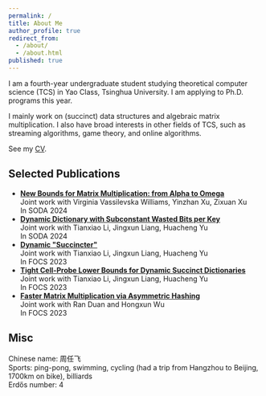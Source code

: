 ```yaml
---
permalink: /
title: About Me
author_profile: true
redirect_from:
  - /about/
  - /about.html
published: true
---
```


I am a fourth-year undergraduate student studying theoretical computer science (TCS) in Yao Class, Tsinghua University. I am applying to Ph.D. programs this year.

I mainly work on (succinct) data structures and algebraic matrix multiplication. I also have broad interests in other fields of TCS, such as streaming algorithms, game theory, and online algorithms.

See my [CV](https://orbitingflea.github.io/files/CV.pdf).

## Selected Publications

- **[New Bounds for Matrix Multiplication: from Alpha to Omega](https://arxiv.org/abs/2307.07970)**  
  Joint work with Virginia Vassilevska Williams, Yinzhan Xu, Zixuan Xu  
  In SODA 2024
- **[Dynamic Dictionary with Subconstant Wasted Bits per Key](https://arxiv.org/abs/2310.20536)**  
  Joint work with Tianxiao Li, Jingxun Liang, Huacheng Yu  
  In SODA 2024
- **[Dynamic "Succincter"](https://arxiv.org/abs/2309.12950)**  
  Joint work with Tianxiao Li, Jingxun Liang, Huacheng Yu  
  In FOCS 2023
- [**Tight Cell-Probe Lower Bounds for Dynamic Succinct Dictionaries**](https://arxiv.org/abs/2306.02253)  
  Joint work with Tianxiao Li, Jingxun Liang, Huacheng Yu  
  In FOCS 2023
- **[Faster Matrix Multiplication via Asymmetric Hashing](https://arxiv.org/abs/2210.10173)**  
  Joint work with Ran Duan and Hongxun Wu  
  In FOCS 2023

## Misc

Chinese name: 周任飞  
Sports: ping-pong, swimming, cycling (had a trip from Hangzhou to Beijing, 1700km on bike), billiards  
Erdős number: 4
